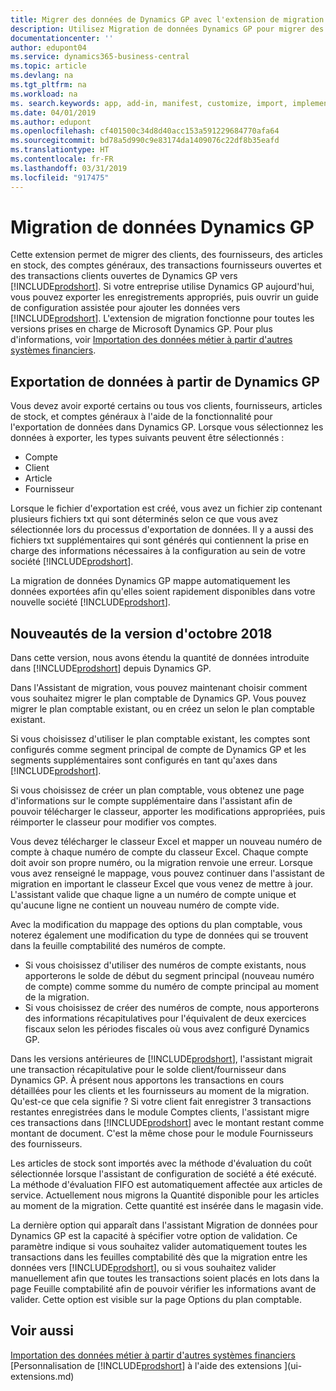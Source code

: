 ```yaml
---
title: Migrer des données de Dynamics GP avec l'extension de migration de données | Microsoft Docs
description: Utilisez Migration de données Dynamics GP pour migrer des clients, des fournisseurs, des articles en stock, des comptes généraux, des transactions fournisseurs ouvertes et des transactions clients ouvertes de Dynamics GP vers Business Central.
documentationcenter: ''
author: edupont04
ms.service: dynamics365-business-central
ms.topic: article
ms.devlang: na
ms.tgt_pltfrm: na
ms.workload: na
ms. search.keywords: app, add-in, manifest, customize, import, implement
ms.date: 04/01/2019
ms.author: edupont
ms.openlocfilehash: cf401500c34d8d40acc153a591229684770afa64
ms.sourcegitcommit: bd78a5d990c9e83174da1409076c22df8b35eafd
ms.translationtype: HT
ms.contentlocale: fr-FR
ms.lasthandoff: 03/31/2019
ms.locfileid: "917475"
---
```

# <a name="the-dynamics-gp-data-migration-extension"></a>Migration de données Dynamics GP 
Cette extension permet de migrer des clients, des fournisseurs, des articles en stock, des comptes généraux, des transactions fournisseurs ouvertes et des transactions clients ouvertes de Dynamics GP vers [!INCLUDE[prodshort](includes/prodshort.md)]. Si votre entreprise utilise Dynamics GP aujourd'hui, vous pouvez exporter les enregistrements appropriés, puis ouvrir un guide de configuration assistée pour ajouter les données vers [!INCLUDE[prodshort](includes/prodshort.md)]. L'extension de migration fonctionne pour toutes les versions prises en charge de Microsoft Dynamics GP. Pour plus d'informations, voir [Importation des données métier à partir d'autres systèmes financiers](across-import-data-configuration-packages.md).

## <a name="exporting-data-from-dynamics-gp"></a>Exportation de données à partir de Dynamics GP
Vous devez avoir exporté certains ou tous vos clients, fournisseurs, articles de stock, et comptes généraux à l'aide de la fonctionnalité pour l'exportation de données dans Dynamics GP. Lorsque vous sélectionnez les données à exporter, les types suivants peuvent être sélectionnés :

* Compte  
* Client  
* Article  
* Fournisseur  

Lorsque le fichier d'exportation est créé, vous avez un fichier zip contenant plusieurs fichiers txt qui sont déterminés selon ce que vous avez sélectionnée lors du processus d'exportation de données.  Il y a aussi des fichiers txt supplémentaires qui sont générés qui contiennent la prise en charge des informations nécessaires à la configuration au sein de votre société [!INCLUDE[prodshort](includes/prodshort.md)].

La migration de données Dynamics GP mappe automatiquement les données exportées afin qu'elles soient rapidement disponibles dans votre nouvelle société [!INCLUDE[prodshort](includes/prodshort.md)].

## <a name="whats-new-in-the-october-2018-release"></a>Nouveautés de la version d'octobre 2018

Dans cette version, nous avons étendu la quantité de données introduite dans [!INCLUDE[prodshort](includes/prodshort.md)] depuis Dynamics GP.

Dans l'Assistant de migration, vous pouvez maintenant choisir comment vous souhaitez migrer le plan comptable de Dynamics GP. Vous pouvez migrer le plan comptable existant, ou en créez un selon le plan comptable existant.  

Si vous choisissez d'utiliser le plan comptable existant, les comptes sont configurés comme segment principal de compte de Dynamics GP et les segments supplémentaires sont configurés en tant qu'axes dans [!INCLUDE[prodshort](includes/prodshort.md)].  

Si vous choisissez de créer un plan comptable, vous obtenez une page d'informations sur le compte supplémentaire dans l'assistant afin de pouvoir télécharger le classeur, apporter les modifications appropriées, puis réimporter le classeur pour modifier vos comptes.  

Vous devez télécharger le classeur Excel et mapper un nouveau numéro de compte à chaque numéro de compte du classeur Excel. Chaque compte doit avoir son propre numéro, ou la migration renvoie une erreur. Lorsque vous avez renseigné le mappage, vous pouvez continuer dans l'assistant de migration en important le classeur Excel que vous venez de mettre à jour. L'assistant valide que chaque ligne a un numéro de compte unique et qu'aucune ligne ne contient un nouveau numéro de compte vide.  

Avec la modification du mappage des options du plan comptable, vous noterez également une modification du type de données qui se trouvent dans la feuille comptabilité des numéros de compte.  

- Si vous choisissez d'utiliser des numéros de compte existants, nous apporterons le solde de début du segment principal (nouveau numéro de compte) comme somme du numéro de compte principal au moment de la migration.  
- Si vous choisissez de créer des numéros de compte, nous apporterons des informations récapitulatives pour l'équivalent de deux exercices fiscaux selon les périodes fiscales où vous avez configuré Dynamics GP.

Dans les versions antérieures de [!INCLUDE[prodshort](includes/prodshort.md)], l'assistant migrait une transaction récapitulative pour le solde client/fournisseur dans Dynamics GP. À présent nous apportons les transactions en cours détaillées pour les clients et les fournisseurs au moment de la migration. Qu'est-ce que cela signifie ? Si votre client fait enregistrer 3 transactions restantes enregistrées dans le module Comptes clients, l'assistant migre ces transactions dans [!INCLUDE[prodshort](includes/prodshort.md)] avec le montant restant comme montant de document. C'est la même chose pour le module Fournisseurs des fournisseurs.  

Les articles de stock sont importés avec la méthode d'évaluation du coût sélectionnée lorsque l'assistant de configuration de société a été exécuté. La méthode d'évaluation FIFO est automatiquement affectée aux articles de service. Actuellement nous migrons la Quantité disponible pour les articles au moment de la migration.  Cette quantité est insérée dans le magasin vide.  

La dernière option qui apparaît dans l'assistant Migration de données pour Dynamics GP est la capacité à spécifier votre option de validation. Ce paramètre indique si vous souhaitez valider automatiquement toutes les transactions dans les feuilles comptabilité dès que la migration entre les données vers [!INCLUDE[prodshort](includes/prodshort.md)], ou si vous souhaitez valider manuellement afin que toutes les transactions soient placés en lots dans la page Feuille comptabilité afin de pouvoir vérifier les informations avant de valider. Cette option est visible sur la page Options du plan comptable.


## <a name="see-also"></a>Voir aussi
[Importation des données métier à partir d'autres systèmes financiers](across-import-data-configuration-packages.md)  
[Personnalisation de [!INCLUDE[prodshort](includes/prodshort.md)] à l'aide des extensions ](ui-extensions.md)  
